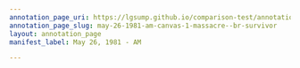 ```yaml
---
annotation_page_uri: https://lgsump.github.io/comparison-test/annotations/may-26-1981-am-canvas-1-massacre--br-survivor.json
annotation_page_slug: may-26-1981-am-canvas-1-massacre--br-survivor
layout: annotation_page
manifest_label: May 26, 1981 - AM

---
```

